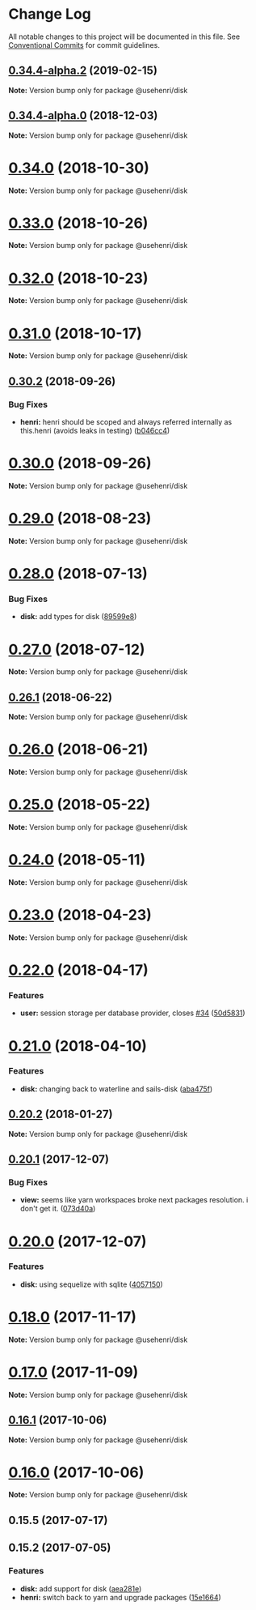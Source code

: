 # Change Log

All notable changes to this project will be documented in this file.
See [Conventional Commits](https://conventionalcommits.org) for commit guidelines.

## [0.34.4-alpha.2](https://github.com/usehenri/henri/compare/v0.34.4-alpha.1...v0.34.4-alpha.2) (2019-02-15)

**Note:** Version bump only for package @usehenri/disk





## [0.34.4-alpha.0](https://github.com/usehenri/henri/compare/v0.34.3...v0.34.4-alpha.0) (2018-12-03)

**Note:** Version bump only for package @usehenri/disk





# [0.34.0](https://github.com/usehenri/henri/compare/v0.33.1...v0.34.0) (2018-10-30)

**Note:** Version bump only for package @usehenri/disk





# [0.33.0](https://github.com/usehenri/henri/compare/v0.32.0...v0.33.0) (2018-10-26)

**Note:** Version bump only for package @usehenri/disk





# [0.32.0](https://github.com/usehenri/henri/compare/v0.31.1...v0.32.0) (2018-10-23)

**Note:** Version bump only for package @usehenri/disk





# [0.31.0](https://github.com/usehenri/henri/compare/v0.30.3...v0.31.0) (2018-10-17)

**Note:** Version bump only for package @usehenri/disk





<a name="0.30.2"></a>
## [0.30.2](https://github.com/usehenri/henri/compare/v0.30.1...v0.30.2) (2018-09-26)


### Bug Fixes

* **henri:** henri should be scoped and always referred internally as this.henri (avoids leaks in testing) ([b046cc4](https://github.com/usehenri/henri/commit/b046cc4))





<a name="0.30.0"></a>
# [0.30.0](https://github.com/usehenri/henri/compare/v0.29.3...v0.30.0) (2018-09-26)

**Note:** Version bump only for package @usehenri/disk





<a name="0.29.0"></a>
# [0.29.0](https://github.com/usehenri/henri/compare/v0.28.0...v0.29.0) (2018-08-23)

**Note:** Version bump only for package @usehenri/disk





<a name="0.28.0"></a>
# [0.28.0](https://github.com/usehenri/henri/compare/v0.27.0...v0.28.0) (2018-07-13)


### Bug Fixes

* **disk:** add types for disk ([89599e8](https://github.com/usehenri/henri/commit/89599e8))




<a name="0.27.0"></a>
# [0.27.0](https://github.com/usehenri/henri/compare/v0.26.1...v0.27.0) (2018-07-12)




**Note:** Version bump only for package @usehenri/disk

<a name="0.26.1"></a>
## [0.26.1](https://github.com/usehenri/henri/compare/v0.26.0...v0.26.1) (2018-06-22)




**Note:** Version bump only for package @usehenri/disk

<a name="0.26.0"></a>
# [0.26.0](https://github.com/usehenri/henri/compare/v0.25.0...v0.26.0) (2018-06-21)




**Note:** Version bump only for package @usehenri/disk

<a name="0.25.0"></a>
# [0.25.0](https://github.com/usehenri/henri/compare/v0.24.0...v0.25.0) (2018-05-22)




**Note:** Version bump only for package @usehenri/disk

<a name="0.24.0"></a>
# [0.24.0](https://github.com/usehenri/henri/compare/v0.23.0...v0.24.0) (2018-05-11)




**Note:** Version bump only for package @usehenri/disk

<a name="0.23.0"></a>
# [0.23.0](https://github.com/usehenri/henri/compare/v0.22.0...v0.23.0) (2018-04-23)




**Note:** Version bump only for package @usehenri/disk

<a name="0.22.0"></a>
# [0.22.0](https://github.com/usehenri/henri/compare/v0.21.3...v0.22.0) (2018-04-17)


### Features

* **user:** session storage per database provider, closes [#34](https://github.com/usehenri/henri/issues/34) ([50d5831](https://github.com/usehenri/henri/commit/50d5831))




<a name="0.21.0"></a>
# [0.21.0](https://github.com/usehenri/henri/compare/v0.20.2...v0.21.0) (2018-04-10)


### Features

* **disk:** changing back to waterline and sails-disk ([aba475f](https://github.com/usehenri/henri/commit/aba475f))




<a name="0.20.2"></a>
## [0.20.2](https://github.com/usehenri/henri/compare/v0.20.1...v0.20.2) (2018-01-27)




**Note:** Version bump only for package @usehenri/disk

<a name="0.20.1"></a>
## [0.20.1](https://github.com/usehenri/henri/compare/v0.20.0...v0.20.1) (2017-12-07)


### Bug Fixes

* **view:** seems like yarn workspaces broke next packages resolution. i don't get it. ([073d40a](https://github.com/usehenri/henri/commit/073d40a))




<a name="0.20.0"></a>
# [0.20.0](https://github.com/usehenri/henri/compare/v0.19.0...v0.20.0) (2017-12-07)


### Features

* **disk:** using sequelize with sqlite ([4057150](https://github.com/usehenri/henri/commit/4057150))




<a name="0.18.0"></a>
# [0.18.0](https://github.com/usehenri/henri/compare/v0.17.0...v0.18.0) (2017-11-17)




**Note:** Version bump only for package @usehenri/disk

<a name="0.17.0"></a>
# [0.17.0](https://github.com/usehenri/henri/compare/v0.16.1...v0.17.0) (2017-11-09)




**Note:** Version bump only for package @usehenri/disk

<a name="0.16.1"></a>
## [0.16.1](https://github.com/usehenri/henri/compare/v0.16.0...v0.16.1) (2017-10-06)




**Note:** Version bump only for package @usehenri/disk

<a name="0.16.0"></a>
# [0.16.0](https://github.com/usehenri/henri/compare/v0.15.5...v0.16.0) (2017-10-06)




**Note:** Version bump only for package @usehenri/disk

<a name="0.15.5"></a>
## 0.15.5 (2017-07-17)



<a name="0.15.2"></a>
## 0.15.2 (2017-07-05)


### Features

* **disk:** add support for disk ([aea281e](https://github.com/usehenri/henri/commit/aea281e))
* **henri:** switch back to yarn and upgrade packages ([15e1664](https://github.com/usehenri/henri/commit/15e1664))
